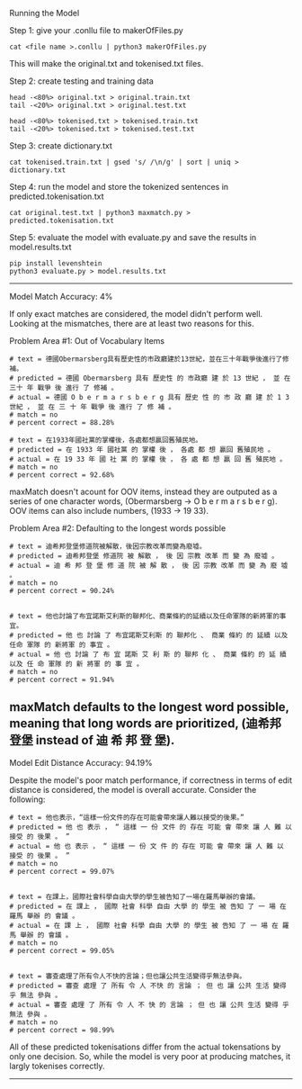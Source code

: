 Running the Model

Step 1: give your .conllu file to makerOfFiles.py
	
	cat <file name >.conllu | python3 makerOfFiles.py

This will make the original.txt and tokenised.txt files.


Step 2: create testing and training data

	head -<80%> original.txt > original.train.txt
	tail -<20%> original.txt > original.test.txt

	head -<80%> tokenised.txt > tokenised.train.txt
	tail -<20%> tokenised.txt > tokenised.test.txt


Step 3: create dictionary.txt

	cat tokenised.train.txt | gsed 's/ /\n/g' | sort | uniq > dictionary.txt


Step 4: run the model and store the tokenized sentences in predicted.tokenisation.txt 

	cat original.test.txt | python3 maxmatch.py > predicted.tokenisation.txt  


Step 5: evaluate the model with evaluate.py and save the results in model.results.txt
	
	pip install levenshtein
	python3 evaluate.py > model.results.txt

	
--------------------------------------------------------------------------------------------
Model Match Accuracy: 4%

If only exact matches are considered, the model didn't perform well. Looking at the mismatches, there are at least two reasons 
for this. 

Problem Area #1: Out of Vocabulary Items

	# text = 德國Obermarsberg具有歷史性的市政廳建於13世紀，並在三十年戰爭後進行了修補。
	# predicted = 德國 Obermarsberg 具有 歷史性 的 市政廳 建 於 13 世紀 ， 並 在 三十 年 戰爭 後 進行 了 修補 。
	# actual = 德國 O b e r m a r s b e r g 具有 歷史 性 的 市 政 廳 建 於 1 3 世紀 ， 並 在 三 十 年 戰爭 後 進行 了 修 補 。
	# match = no
	# percent correct = 88.28%

	# text = 在1933年國社黨的掌權後，各處都想贏回舊殖民地。	
	# predicted = 在 1933 年 國社黨 的 掌權 後 ， 各處 都 想 贏回 舊殖民地 。
	# actual = 在 19 33 年 國 社 黨 的 掌權 後 ， 各 處 都 想 贏 回 舊 殖民地 。
	# match = no
	# percent correct = 92.68%

maxMatch doesn't acount for OOV items, instead they are outputed as a series of one character words, (Obermarsberg -> O b e r m a r s b e r g). 
OOV items can also include numbers, (1933 -> 19 33).


Problem Area #2: Defaulting to the longest words possible

	# text = 迪希邦登堡修道院被解散，後因宗教改革而變為廢墟。
	# predicted = 迪希邦登堡 修道院 被 解散 ， 後 因 宗教 改革 而 變 為 廢墟 。
	# actual = 迪 希 邦 登 堡 修 道 院 被 解 散 ， 後 因 宗教 改革 而 變 為 廢 墟 。
	# match = no
	# percent correct = 90.24%


	# text = 他也討論了布宜諾斯艾利斯的聯邦化、商業條約的延續以及任命軍隊的新將軍的事宜。
	# predicted = 他 也 討論 了 布宜諾斯艾利斯 的 聯邦化 、 商業 條約 的 延續 以及 任命 軍隊 的 新將軍 的 事宜 。
	# actual = 他 也 討論 了 布 宜 諾斯 艾 利 斯 的 聯邦 化 、 商業 條約 的 延 續 以及 任 命 軍隊 的 新 將軍 的 事 宜 。
	# match = no
	# percent correct = 91.94%

maxMatch defaults to the longest word possible, meaning that long words are prioritized, (迪希邦登堡 instead of 迪 希 邦 登 堡).
----------------------------------------------------------------------------------------------------
Model Edit Distance Accuracy: 94.19%

Despite the model's poor match performance, if correctness in terms of edit distance is considered, the model is overall accurate.
Consider the following:

	# text = 他也表示，“這樣一份文件的存在可能會帶來讓人難以接受的後果。”
	# predicted = 他 也 表示 ， “ 這樣 一 份 文件 的 存在 可能 會 帶來 讓 人 難 以 接受 的 後果 。 ”
	# actual = 他 也 表示 ， “ 這樣 一 份 文 件 的 存在 可能 會 帶來 讓 人 難 以 接受 的 後果 。 ”
	# match = no
	# percent correct = 99.07%


	# text = 在課上，國際社會科學自由大學的學生被告知了一場在羅馬舉辦的會議。
	# predicted = 在 課上 ， 國際 社會 科學 自由 大學 的 學生 被 告知 了 一 場 在 羅馬 舉辦 的 會議 。
	# actual = 在 課 上 ， 國際 社會 科學 自由 大學 的 學生 被 告知 了 一 場 在 羅馬 舉辦 的 會議 。
	# match = no
	# percent correct = 99.05%


	# text = 審查處理了所有令人不快的言論；但也讓公共生活變得乎無法參與。
	# predicted = 審查 處理 了 所有 令 人 不快 的 言論 ； 但 也 讓 公共 生活 變得 乎 無法 參與 。
	# actual = 審查 處理 了 所有 令 人 不 快 的 言論 ； 但 也 讓 公共 生活 變得 乎 無法 參與 。
	# match = no
	# percent correct = 98.99%

All of these predicted tokenisations differ from the actual tokensations by only one decision. So, while the model is very poor at producing
matches, it largly tokenises correctly.  

-----------------------------------------------------------------------------------------------------------------------------
